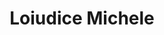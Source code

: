 ---
# Display name
title: Loiudice Michele

# Full name (for SEO)
first_name: Michele
last_name: Loiudice

# Status emoji
status:
  icon: 🖥️

# Is this the primary user of the site?
superuser: true

# Role/position/tagline
role: Bachelor's Student in Computer Science

# Social network links
# Need to use another icon? Simply download the SVG icon to your `assets/media/icons/` folder.
profiles:
  - icon: at-symbol
    url: 'mailto:mloiudice202@gmail.com'
    label: E-mail Me
  - icon: brands/instagram
    url: https://www.instagram.com/michele_loiudice/
  - icon: brands/github
    url: https://github.com/loiudicemichele
  - icon: brands/linkedin
    url: https://www.linkedin.com/in/michele-loiudice-415042201

interests:
  - Algorithms & Data Structures
  - Artificial Intelligence
  - Machine Learning

education:
  - area: High School Diploma in Information and Communication Technology
    institution: I.I.S. G.B. Pentasuglia
  - area: Bachelor's degree in Computer Science
    institution: Universiry of Bari

work:
  - position: Technical Support
    company_name: K Computer
    company_url: 'https://www.kcomputer.it/'
    company_logo: '/Logo_K_Computer.png'

# Skills
# Add your own SVG icons to `assets/media/icons/`
skills:
  - name: Technical Skills
    items:
      - name: Problem Solving
        description: ''
        percent: 80
        icon: code-bracket
      - name: Team Working
        description: ''
        percent: 70
        icon: code-bracket
      - name: C | C++ | Java | Javascript
        description: ''
        percent: 70
        icon: code-bracket

languages:
  - name: Italian
    percent: 100
  - name: English
    percent: 70

---